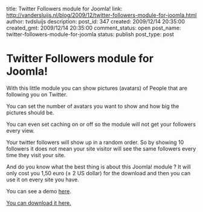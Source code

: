 title: Twitter Followers module for Joomla!
link: http://vandersluijs.nl/blog/2009/12/twitter-followers-module-for-joomla.html
author: tvdsluijs
description: 
post_id: 347
created: 2009/12/14 20:35:00
created_gmt: 2009/12/14 20:35:00
comment_status: open
post_name: twitter-followers-module-for-joomla
status: publish
post_type: post

# Twitter Followers module for Joomla!

With this little module you can show pictures (avatars) of People that are following you on Twitter.  
  
You can set the number of avatars you want to show and how big the pictures should be.  
  
  
  
You can even set caching on or off so the module will not get your followers every view.  
  
Your twitter followers will show up in a random order. So by showing 10 followers it does not mean your site visitor will see the same followers every time they visit your site.  
  
And do you know what the best thing is about this Joomla! module ? It will only cost you 1,50 euro (± 2 US dollar) for the download and then you can use it on every site you have.  
  
You can see a demo [here](http://demos.gebruikmaar.nl/joomla/index.php/extensions/modules/twitter-followers.html).  
  
[You can download it here.](http://www.iamboredsoiblog.eu/download-page/joomla-extensions/twitter-followers-module/)